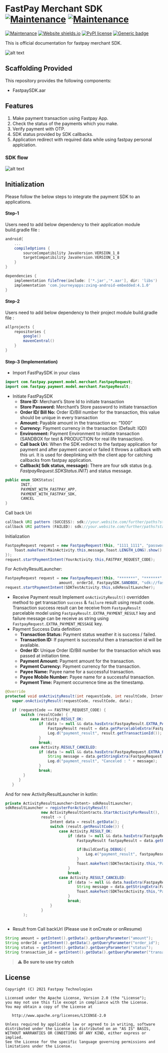# FastPay Merchant SDK [![Maintenance](https://img.shields.io/badge/Java-ED8B00?style=for-the-badge&logo=java&logoColor=white)]()   [![Maintenance](https://img.shields.io/badge/Android-3DDC84?style=for-the-badge&logo=android&logoColor=white)]() 

[![Maintenance](https://img.shields.io/badge/Maintained%3F-yes-green.svg)]()
[![Website shields.io](https://img.shields.io/website-up-down-green-red/http/shields.io.svg)](https://fastpay.blackace.tech)
[![PyPI license](https://img.shields.io/pypi/l/ansicolortags.svg)](https://pypi.python.org/pypi/ansicolortags/)
[![Generic badge](https://img.shields.io/badge/Version-v1.0.2-blue.svg)](https://shields.io/)


This is official documentation for fastpay merchant SDK.

![alt text](https://fast-pay.iq/images/logo_dark.png)

## Scaffolding Provided

This repository provides the following components:

- FastpaySDK.aar

## Features
1. Make payment transaction using Fastpay App.
2. Check the status of the payments which you make.
3. Verify payment with OTP.
4. SDK status provided by SDK callbacks.
5. Application redirect with required data while using fastpay personal applciation.

### SDK flow
![alt text](flow.png)

## Initialization

Please follow the below steps to integrate the payment SDK to an applications.

#### Step-1
Users need to add below dependency to their application module build.gradle file :

```gradle
android{
    ...
    compileOptions {
        sourceCompatibility JavaVersion.VERSION_1_8
        targetCompatibility JavaVersion.VERSION_1_8
    }
}
```
```gradle
dependencies {
    implementation fileTree(include: ['*.jar','*.aar'], dir: 'libs')
    implementation 'com.journeyapps:zxing-android-embedded:4.1.0'
}
```
#### Step-2
Users need to add below dependency to their project module build.gradle file :
```gradle
allprojects {
    repositories {
        google()
        mavenCentral()
    }
}
```
#### Step-3 (Implementation)
 -  Import FastPaySDK in your class
```java
import com.fastpay.payment.model.merchant.FastpayRequest;
import com.fastpay.payment.model.merchant.FastpayResult;
```
 - Initiate FastPaySDK
    * **Store ID:** Merchant’s Store Id to initiate transaction
    * **Store Password:** Merchant’s Store password to initiate transaction
    * **Order ID/ Bill No:** Order ID/Bill number for the transaction, this value should be unique in every transaction
    * **Amount:** Payable amount in the transaction ex: “1000”
    * **Currency:** Payment currency in the transaction (Default: IQD)
    * **Environment:** Payment Environment to initiate transaction (SANDBOX for test & PRODUCTION for real life transaction).
    * **Call back Uri:** When the SDK redirect to the fastpay application for payment and after payment cancel or failed it throws a callback with this uri. It is used for deeplinking with the client app for catching callbacks from fastpay application.
    * **Callback( Sdk status, message):** There are four sdk status (e.g. *FastpayRequest.SDKStatus.INIT*) and status message.
 ```java
public enum SDKStatus{
        INIT,
        PAYMENT_WITH_FASTPAY_APP,
        PAYMENT_WITH_FASTPAY_SDK,
        CANCEL
}
```

Call back Uri

 ```java
callback URI pattern (SUCCESS): sdk://your.website.com/further/paths?status=success&transaction_id=XXXX&order_id=XXXX&amount=XXX&currency=XXX&mobile_number=XXXXXX&time=XXXX&name=XXXX
callback URI pattern (FAILED): sdk://your.website.com/further/paths?status=failed&order_id=XXXXX
``` 
 
Initialization
 ```java
FastpayRequest request = new FastpayRequest(this, "1111_1111", "password1234", amount, orderId, FastpaySDK.SANDBOX, "sdk://fastpay-sdk.com/callback", (sdkStatus, message) ->{
     Toast.makeText(MainActivity.this,message,Toast.LENGTH_LONG).show()
});
request.startPaymentIntent(YourActivity.this,FASTPAY_REQUEST_CODE);
```
For ActivityResultLauncher:
```java
FastpayRequest request = new FastpayRequest(this, "*******", "*******",
                        amount, orderId, FastpaySDK.SANDBOX, "sdk://fastpay-sdk.com/callback", (sdkStatus, message) -> Toast.makeText(SDKTestActivity.this,message,Toast.LENGTH_LONG).show());
request.startPaymentIntent(SDKTestActivity.this,sdkResultLauncher);
```
 - Receive Payment result 
 Implement `onActivityResult()` overridden method to get transaction `success` & `failure` result using result code.
 Transaction success result can be receive from `FastpayResult` parcelable model using `FastpayResult.EXTRA_PAYMENT_RESULT` key and failure message can be receive as string using     `FastpayRequest.EXTRA_PAYMENT_MESSAGE` key.
 - Payment Success Data definition
   *  **Transaction Status:** Payment status weather it is success / failed.
   *  **Transaction ID:** If payment is successful then a transaction id will be available.
   *  **Order ID:** Unique Order ID/Bill number for the transaction which was passed at initiation time.
   *  **Payment Amount:** Payment amount for the transaction.
   *  **Payment Currency:** Payment currency for the transaction. 
   *  **Payee Name:** Payee name for a successful transaction.
   *  **Payee Mobile Number:** Payee name for a successful transaction.
   *  **Payment Time:** Payment occurrence time as the timestamp.


```java
@Override
protected void onActivityResult(int requestCode, int resultCode, Intent data) {
   super.onActivityResult(requestCode, resultCode, data);

   if (requestCode == FASTPAY_REQUEST_CODE) {
       switch (resultCode) {
           case Activity.RESULT_OK:
               if (data != null && data.hasExtra(FastpayResult.EXTRA_PAYMENT_RESULT)) {
                   FastpayResult result = data.getParcelableExtra(FastpayResult.EXTRA_PAYMENT_RESULT);
                   Log.d("payment_result", result.getTransactionId());
               }
               break;
           case Activity.RESULT_CANCELED:
               if (data != null && data.hasExtra(FastpayRequest.EXTRA_PAYMENT_MESSAGE)) {
                   String message = data.getStringExtra(FastpayRequest.EXTRA_PAYMENT_MESSAGE);
                   Log.d("payment_result", "Canceled : " + message);
               }
               break;
        }
      }
   }
   ```
And for new ActivityResultLauncher in kotlin:
```java
private ActivityResultLauncher<Intent> sdkResultLauncher;
sdkResultLauncher = registerForActivityResult(
                new ActivityResultContracts.StartActivityForResult(),
                result -> {
                    Intent data = result.getData();
                    switch (result.getResultCode()) {
                        case Activity.RESULT_OK:
                            if (data != null && data.hasExtra(FastpayResult.EXTRA_PAYMENT_RESULT)) {
                                FastpayResult fastpayResult = data.getParcelableExtra(FastpayResult.EXTRA_PAYMENT_RESULT);

                                if(BuildConfig.DEBUG){
                                    Log.e("payment_result", fastpayResult.getTransactionId());
                                }
                                Toast.makeText(SDKTestActivity.this,"Payment Result:: SUCCESS =>"+fastpayResult.getTransactionId(),Toast.LENGTH_LONG).show();
                            }
                            break;
                        case Activity.RESULT_CANCELED:
                            if (data != null && data.hasExtra(FastpayRequest.EXTRA_PAYMENT_MESSAGE)) {
                                String message = data.getStringExtra(FastpayRequest.EXTRA_PAYMENT_MESSAGE);
                                Toast.makeText(SDKTestActivity.this,"Payment Result:: CANCELTED/FAILED =>"+message,Toast.LENGTH_LONG).show();
                            }
                            break;
                    }
                }
        );
    
```
 - Result from Call backUrl (Please use it onCreate or onResume)

 ```java
 String amount = getIntent().getData().getQueryParameter("amount");
 String orderId = getIntent().getData().getQueryParameter("order_id");
 String status = getIntent().getData().getQueryParameter("status");
 String transaction_id = getIntent().getData().getQueryParameter("transaction_id");
```
> :warning: **Be sure to use try catch**
## License

    Copyright (C) 2021 Fastpay Technologies

    Licensed under the Apache License, Version 2.0 (the "License");
    you may not use this file except in compliance with the License.
    You may obtain a copy of the License at

       http://www.apache.org/licenses/LICENSE-2.0

    Unless required by applicable law or agreed to in writing, software
    distributed under the License is distributed on an "AS IS" BASIS,
    WITHOUT WARRANTIES OR CONDITIONS OF ANY KIND, either express or implied.
    See the License for the specific language governing permissions and
    limitations under the License.

